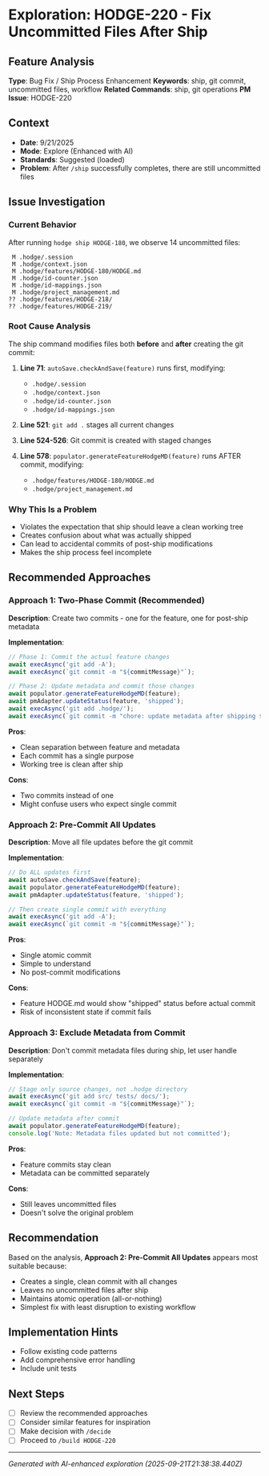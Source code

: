 # Exploration: HODGE-220 - Fix Uncommitted Files After Ship

## Feature Analysis
**Type**: Bug Fix / Ship Process Enhancement
**Keywords**: ship, git commit, uncommitted files, workflow
**Related Commands**: ship, git operations
**PM Issue**: HODGE-220

## Context
- **Date**: 9/21/2025
- **Mode**: Explore (Enhanced with AI)
- **Standards**: Suggested (loaded)
- **Problem**: After `/ship` successfully completes, there are still uncommitted files

## Issue Investigation

### Current Behavior
After running `hodge ship HODGE-180`, we observe 14 uncommitted files:
```
 M .hodge/.session
 M .hodge/context.json
 M .hodge/features/HODGE-180/HODGE.md
 M .hodge/id-counter.json
 M .hodge/id-mappings.json
 M .hodge/project_management.md
?? .hodge/features/HODGE-218/
?? .hodge/features/HODGE-219/
```

### Root Cause Analysis
The ship command modifies files both **before** and **after** creating the git commit:

1. **Line 71**: `autoSave.checkAndSave(feature)` runs first, modifying:
   - `.hodge/.session`
   - `.hodge/context.json`
   - `.hodge/id-counter.json`
   - `.hodge/id-mappings.json`

2. **Line 521**: `git add .` stages all current changes
3. **Line 524-526**: Git commit is created with staged changes
4. **Line 578**: `populator.generateFeatureHodgeMD(feature)` runs AFTER commit, modifying:
   - `.hodge/features/HODGE-180/HODGE.md`
   - `.hodge/project_management.md`

### Why This Is a Problem
- Violates the expectation that ship should leave a clean working tree
- Creates confusion about what was actually shipped
- Can lead to accidental commits of post-ship modifications
- Makes the ship process feel incomplete

## Recommended Approaches

### Approach 1: Two-Phase Commit (Recommended)
**Description**: Create two commits - one for the feature, one for post-ship metadata

**Implementation**:
```typescript
// Phase 1: Commit the actual feature changes
await execAsync('git add -A');
await execAsync(`git commit -m "${commitMessage}"`);

// Phase 2: Update metadata and commit those changes
await populator.generateFeatureHodgeMD(feature);
await pmAdapter.updateStatus(feature, 'shipped');
await execAsync('git add .hodge/');
await execAsync(`git commit -m "chore: update metadata after shipping ${feature}"`);
```

**Pros**:
- Clean separation between feature and metadata
- Each commit has a single purpose
- Working tree is clean after ship

**Cons**:
- Two commits instead of one
- Might confuse users who expect single commit

### Approach 2: Pre-Commit All Updates
**Description**: Move all file updates before the git commit

**Implementation**:
```typescript
// Do ALL updates first
await autoSave.checkAndSave(feature);
await populator.generateFeatureHodgeMD(feature);
await pmAdapter.updateStatus(feature, 'shipped');

// Then create single commit with everything
await execAsync('git add -A');
await execAsync(`git commit -m "${commitMessage}"`);
```

**Pros**:
- Single atomic commit
- Simple to understand
- No post-commit modifications

**Cons**:
- Feature HODGE.md would show "shipped" status before actual commit
- Risk of inconsistent state if commit fails

### Approach 3: Exclude Metadata from Commit
**Description**: Don't commit metadata files during ship, let user handle separately

**Implementation**:
```typescript
// Stage only source changes, not .hodge directory
await execAsync('git add src/ tests/ docs/');
await execAsync(`git commit -m "${commitMessage}"`);

// Update metadata after commit
await populator.generateFeatureHodgeMD(feature);
console.log('Note: Metadata files updated but not committed');
```

**Pros**:
- Feature commits stay clean
- Metadata can be committed separately

**Cons**:
- Still leaves uncommitted files
- Doesn't solve the original problem

## Recommendation
Based on the analysis, **Approach 2: Pre-Commit All Updates** appears most suitable because:
- Creates a single, clean commit with all changes
- Leaves no uncommitted files after ship
- Maintains atomic operation (all-or-nothing)
- Simplest fix with least disruption to existing workflow


## Implementation Hints
- Follow existing code patterns
- Add comprehensive error handling
- Include unit tests

## Next Steps
- [ ] Review the recommended approaches
- [ ] Consider similar features for inspiration
- [ ] Make decision with `/decide`
- [ ] Proceed to `/build HODGE-220`

---
*Generated with AI-enhanced exploration (2025-09-21T21:38:38.440Z)*
